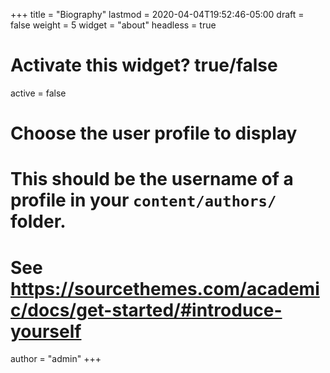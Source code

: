 +++
title = "Biography"
lastmod = 2020-04-04T19:52:46-05:00
draft = false
weight = 5
widget = "about"
headless = true
# Activate this widget? true/false
active = false

# Choose the user profile to display
# This should be the username of a profile in your `content/authors/` folder.
# See https://sourcethemes.com/academic/docs/get-started/#introduce-yourself
author = "admin"
+++
